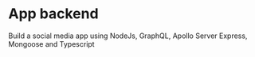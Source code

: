 # App backend

Build a social media app using NodeJs, GraphQL, Apollo Server Express, Mongoose and Typescript
